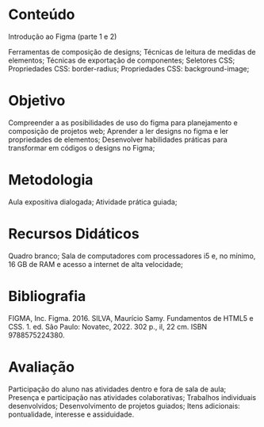 # Conteúdo

Introdução ao Figma (parte 1 e 2)

Ferramentas de composição de designs; 
Técnicas de leitura de medidas de elementos; 
Técnicas de exportação de componentes; 
Seletores CSS; 
Propriedades CSS: border-radius; 
Propriedades CSS: background-image; 

# Objetivo

Compreender a as posibilidades de uso do figma para planejamento e composição de projetos web; 
Aprender a ler designs no figma e ler propriedades de elementos; 
Desenvolver habilidades práticas para transformar em códigos o designs no Figma; 

# Metodologia

Aula expositiva dialogada; Atividade prática guiada; 

# Recursos Didáticos

Quadro branco; Sala de computadores com processadores i5 e, no mínimo, 16 GB de RAM e acesso a internet de alta velocidade; 

# Bibliografia

FIGMA, Inc. Figma. 2016.
SILVA, Maurício Samy. Fundamentos de HTML5 e CSS. 1. ed. São Paulo: Novatec, 2022. 302 p., il, 22 cm. ISBN 9788575224380.

# Avaliação

Participação do aluno nas atividades dentro e fora de sala de aula; 
Presença e participação nas atividades colaborativas; 
Trabalhos individuais desenvolvidos; 
Desenvolvimento de projetos guiados; 
Itens adicionais: pontualidade, interesse e assiduidade.
